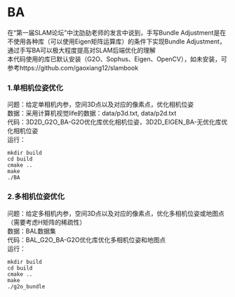 # BA

在“第一届SLAM论坛”中沈劭劼老师的发言中说到，手写Bundle Adjustment是在不使用各种库（可以使用Eigen矩阵运算库）的条件下实现Bundle Adjustment，通过手写BA可以极大程度提高对SLAM后端优化的理解<br>
本代码使用的库已默认安装（G2O、Sophus、Eigen、OpenCV），如未安装，可参考https://github.com/gaoxiang12/slambook<br>
### 1.单相机位姿优化
问题：给定单相机内参，空间3D点以及对应的像素点，优化相机位姿<br>
数据：采用计算机视觉life的数据：data/p3d.txt, data/p2d.txt<br>
代码：3D2D_G2O_BA-G2O优化库优化相机位姿，3D2D_EIGEN_BA-无优化库优化相机位姿<br>
运行：<br>
```
mkdir build
cd build
cmake ..
make
./BA
```
### 2.多相机位姿优化
问题：给定多相机内参，空间3D点以及对应的像素点，优化多相机位姿或地图点（需要考虑H矩阵的稀疏性）<br>
数据：BAL数据集<br>
代码：BAL_G2O_BA-G2O优化库优化多相机位姿和地图点<br>
运行：<br>
```
mkdir build
cd build
cmake ..
make
./g2o_bundle
```
